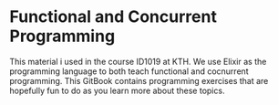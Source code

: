 # Functional and Concurrent Programming

This material i used in the course ID1019 at KTH. We use Elixir as the programming language to both teach functional and cocnurrent programming. This GitBook contains programming exercises that are hopefully fun to do as you learn more about these topics. 

